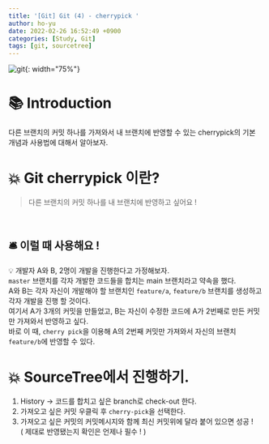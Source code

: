 ```yaml
---
title: '[Git] Git (4) - cherrypick '
author: ho-yu
date: 2022-02-26 16:52:49 +0900
categories: [Study, Git]
tags: [git, sourcetree]
---
```


![git](https://user-images.githubusercontent.com/64628448/155834033-6e1dbb9a-3531-47c9-805f-6ed3ffa34702.png){: width="75%"}

# 📚 Introduction

다른 브랜치의 커밋 하나를 가져와서 내 브랜치에 반영할 수 있는 cherrypick의 기본 개념과 사용법에 대해서 알아보자.

# 💥 Git cherrypick 이란? 
> 다른 브랜치의 커밋 하나를 내 브랜치에 반영하고 싶어요 !
<br>

## 🛎 이럴 때 사용해요 !

💡 개발자 A와 B, 2명이 개발을 진행한다고 가정해보자. <br>
`master` 브랜치를 각자 개발한 코드들을 합치는 main 브랜치라고 약속을 했다. <br> 
A와 B는 각자 자신이 개발해야 할 브랜치인 `feature/a`, `feature/b` 브랜치를 생성하고 각자 개발을 진행 할 것이다. <br>
여기서 A가 3개의 커밋을 만들었고, B는 자신이 수정한 코드에 A가 2번째로 만든 커밋만 가져와서 반영하고 싶다. <br>
바로 이 때, `cherry pick`을 이용해 A의 2번째 커밋만 가져와서 자신의 브랜치 `feature/b`에 반영할 수 있다.


# 💥 SourceTree에서 진행하기.
1. History → 코드를 합치고 싶은 branch로 check-out 한다.
2. 가져오고 싶은 커밋 우클릭 후 `cherry-pick`을 선택한다.
3. 가져오고 싶은 커밋의 커밋메시지와 함께 최신 커밋위에 달라 붙어 있으면 성공 ! <br>
    ( 제대로 반영됐는지 확인은 언제나 필수 ! )



